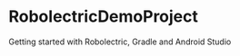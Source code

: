 RobolectricDemoProject
======================

Getting started with Robolectric, Gradle and Android Studio
